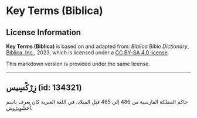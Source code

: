 # Key Terms (Biblica)

## License Information

**Key Terms (Biblica)** is based on and adapted from: _Biblica Bible Dictionary_, [Biblica, Inc.](https://www.biblica.com/), 2023, which is licensed under a [CC BY-SA 4.0 license](https://creativecommons.org/licenses/by-sa/4.0/legalcode.en).

This markdown version is provided under the same license.



--------------------------------

## زِرْكْسِيس (id: 134321)

حاكم المملكة الفارسية من 486 إلى 465 قبل الميلاد. في اللغة العبرية كان يعرف باسم أَحَشْوِيرُوش.


